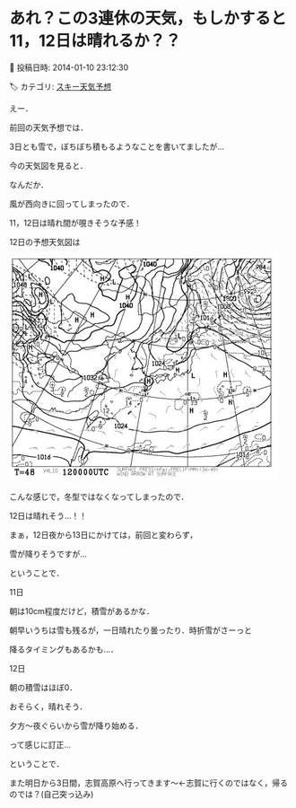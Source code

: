 # あれ？この3連休の天気，もしかすると11，12日は晴れるか？？

📅 投稿日時: 2014-01-10 23:12:30

🏷️ カテゴリ: [スキー天気予想](c6554f5c3c106093b511a8daae23757e8.md)

えー．


前回の天気予想では．


3日とも雪で，ぼちぼち積もるようなことを書いてましたが…





今の天気図を見ると．


なんだか．


風が西向きに回ってしまったので．


11，12日は晴れ間が覗きそうな予感！





12日の予想天気図は




![42831e3b1895964381b0391dd06f8399.jpg](images/42831e3b1895964381b0391dd06f8399.jpg)




こんな感じで，冬型ではなくなってしまったので．


12日は晴れそう…！！





まぁ，12日夜から13日にかけては，前回と変わらず，


雪が降りそうですが…





ということで．





11日


朝は10cm程度だけど，積雪があるかな．


朝早いうちは雪も残るが，一日晴れたり曇ったり．時折雪がさーっと


降るタイミングもあるかも…．





12日


朝の積雪はほぼ0．


おそらく，晴れそう．


夕方～夜ぐらいから雪が降り始める．





って感じに訂正…





ということで．


また明日から3日間，志賀高原へ行ってきます～←志賀に行くのではなく，帰るのでは？(自己突っ込み)
